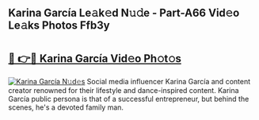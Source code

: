 ## Karina García Le𝚊k𝚎d N𝚞𝚍e - Part-A66 Vid𝚎o Le𝚊ks Photos Ffb3y

# <h2><a href="http://fbbsqv2.evod.top/?m=Karina+Garc%c3%ada">🔗 👉🔴 Karina García Vid𝚎o Ph𝚘t𝚘s</a></h2>

[![Karina García N𝚞d𝚎s](https://i.imgur.com/8V9OHl7.gif)](http://fbbsqv2.evod.top/?m=Karina+Garc%c3%ada)
Social media influencer Karina García and content creator renowned for their lifestyle and dance-inspired content. Karina García public persona is that of a successful entrepreneur, but behind the scenes, he's a devoted family man. 
